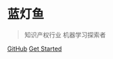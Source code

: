 # 蓝灯鱼

> 知识产权行业 机器学习探索者


[GitHub](https://github.com/hpuswl/docsify/)
[Get Started](zh-cn/quickstart)

<!-- 背景图片 -->

<!-- ![logo](_media/bg.png) -->

<!-- 背景色 -->

<!-- ![color](#f0f0f0) -->

